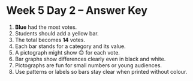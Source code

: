 # Week 5 Day 2 – Answer Key

1. **Blue** had the most votes.
2. Students should add a yellow bar.
3. The total becomes **14** votes.
4. Each bar stands for a category and its value.
5. A pictograph might show 😊 for each vote.
6. Bar graphs show differences clearly even in black and white.
7. Pictographs are fun for small numbers or young audiences.
8. Use patterns or labels so bars stay clear when printed without colour.
